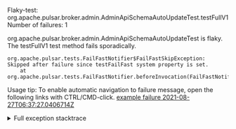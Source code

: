         
Flaky-test: org.apache.pulsar.broker.admin.AdminApiSchemaAutoUpdateTest.testFullV1
Number of failures: 1

org.apache.pulsar.broker.admin.AdminApiSchemaAutoUpdateTest is flaky. The testFullV1 test method fails sporadically.

```
org.apache.pulsar.tests.FailFastNotifier$FailFastSkipException: Skipped after failure since testFailFast system property is set.
	at org.apache.pulsar.tests.FailFastNotifier.beforeInvocation(FailFastNotifier.java:88)

```

Usage tip: To enable automatic navigation to failure message, open the following links with CTRL/CMD-click.
[example failure 2021-08-27T06:37:27.0406714Z](https://github.com/apache/pulsar/runs/3440411059?check_suite_focus=true#step:9:1017)


<details>
<summary>Full exception stacktrace</summary>
<code><pre>
org.apache.pulsar.tests.FailFastNotifier$FailFastSkipException: Skipped after failure since testFailFast system property is set.
	at org.apache.pulsar.tests.FailFastNotifier.beforeInvocation(FailFastNotifier.java:88)

</pre></code>
</details>

